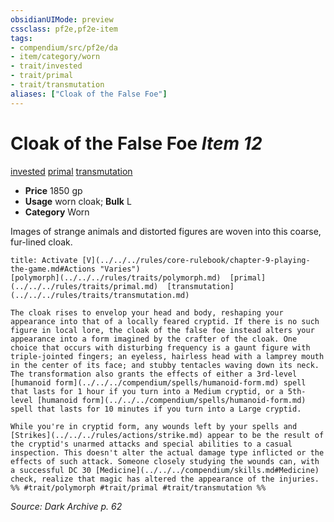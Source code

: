 ```yaml
---
obsidianUIMode: preview
cssclass: pf2e,pf2e-item
tags:
- compendium/src/pf2e/da
- item/category/worn
- trait/invested
- trait/primal
- trait/transmutation
aliases: ["Cloak of the False Foe"]
---
```

# Cloak of the False Foe *Item 12*  
[invested](../../../Rules/traits/invested.md)  [primal](../../../Rules/traits/primal.md)  [transmutation](../../../Rules/traits/transmutation.md)  

- **Price** 1850 gp
- **Usage** worn cloak; **Bulk** L
- **Category** Worn

Images of strange animals and distorted figures are woven into this coarse, fur-lined cloak.

```ad-embed-ability
title: Activate [V](../../../rules/core-rulebook/chapter-9-playing-the-game.md#Actions "Varies")
[polymorph](../../../rules/traits/polymorph.md)  [primal](../../../rules/traits/primal.md)  [transmutation](../../../rules/traits/transmutation.md)  

The cloak rises to envelop your head and body, reshaping your appearance into that of a locally feared cryptid. If there is no such figure in local lore, the cloak of the false foe instead alters your appearance into a form imagined by the crafter of the cloak. One choice that occurs with disturbing frequency is a gaunt figure with triple-jointed fingers; an eyeless, hairless head with a lamprey mouth in the center of its face; and stubby tentacles waving down its neck. The transformation also grants the effects of either a 3rd-level [humanoid form](../../../compendium/spells/humanoid-form.md) spell that lasts for 1 hour if you turn into a Medium cryptid, or a 5th-level [humanoid form](../../../compendium/spells/humanoid-form.md) spell that lasts for 10 minutes if you turn into a Large cryptid.

While you're in cryptid form, any wounds left by your spells and [Strikes](../../../rules/actions/strike.md) appear to be the result of the cryptid's unarmed attacks and special abilities to a casual inspection. This doesn't alter the actual damage type inflicted or the effects of such attack. Someone closely studying the wounds can, with a successful DC 30 [Medicine](../../../compendium/skills.md#Medicine) check, realize that magic has altered the appearance of the injuries.  
%% #trait/polymorph #trait/primal #trait/transmutation %%
```

*Source: Dark Archive p. 62*
